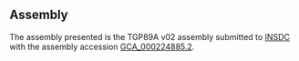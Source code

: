 

Assembly
--------

The assembly presented is the TGP89A v02 assembly submitted to
[INSDC](http://www.insdc.org) with the assembly accession
[GCA\_000224885.2](http://www.ebi.ac.uk/ena/data/view/GCA_000224885.2).
